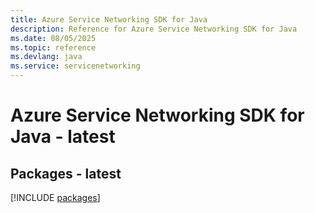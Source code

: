 ```yaml
---
title: Azure Service Networking SDK for Java
description: Reference for Azure Service Networking SDK for Java
ms.date: 08/05/2025
ms.topic: reference
ms.devlang: java
ms.service: servicenetworking
---
```

# Azure Service Networking SDK for Java - latest
## Packages - latest
[!INCLUDE [packages](service-networking-index.md)]
